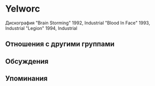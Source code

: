 # Yelworc

Дискография
"Brain Storming" 1992, Industrial
"Blood In Face" 1993, Industrial
"Legion" 1994, Industrial

## Отношения с другими группами


## Обсуждения


## Упоминания

